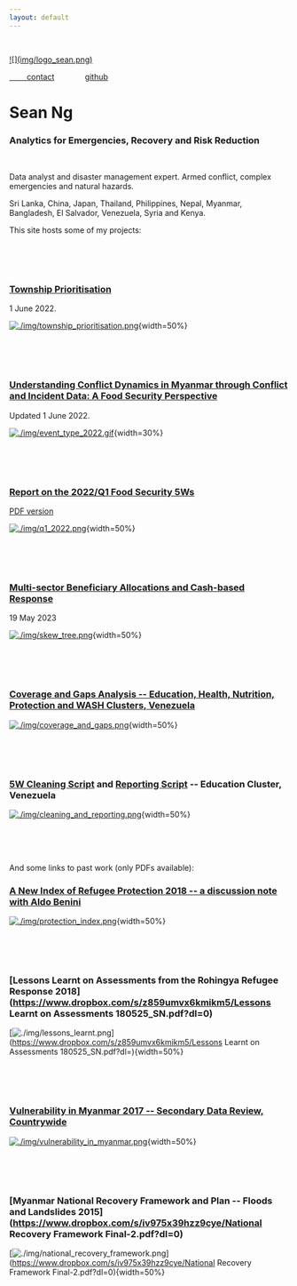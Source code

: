 ```yaml
---
layout: default
---
```




<div class="row" style="padding-top: 30px;">
<div class="col-sm-3">


<a href = "https://github.com/seanywng">
![](img/logo_sean.png)


&nbsp;&nbsp;&nbsp;&nbsp;&nbsp;&nbsp;&nbsp;&nbsp;[contact](mailto:seanywng@gmail.com)
&nbsp;&nbsp;&nbsp;&nbsp;&nbsp;&nbsp;&nbsp;&nbsp;&nbsp;&nbsp;&nbsp;&nbsp;&nbsp;[github](https://github.com/seanywng)


</div>
<div class="col-sm-9">

# **Sean Ng**

### **Analytics for Emergencies, Recovery and Risk Reduction**

<br>

Data analyst and disaster management expert. Armed conflict, complex emergencies and natural hazards.  

Sri Lanka, China, Japan, Thailand, Philippines, Nepal, Myanmar, Bangladesh, El Salvador, Venezuela, Syria and Kenya.

This site hosts some of my projects: 

<br><br><br>


### [Township Prioritisation](https://food-security-cluster-myanmar.github.io/mmr_township_prioritisation/)
1 June 2022. 

[![./img/township_prioritisation.png](./img/township_prioritisation.png)](https://food-security-cluster-myanmar.github.io/mmr_township_prioritisation/){width=50%}

<br><br><br>

### [Understanding Conflict Dynamics in Myanmar through Conflict and Incident Data: A Food Security Perspective](https://food-security-cluster-myanmar.github.io/exploratory-data-analysis-acled-fsc/)
Updated 1 June 2022. 

[![./img/event_type_2022.gif](./img/event_type_2022.gif)](https://food-security-cluster-myanmar.github.io/exploratory-data-analysis-acled-fsc/){width=30%}

<br><br><br>

### [Report on the 2022/Q1 Food Security 5Ws](https://food-security-cluster-myanmar.github.io/fsc_5ws_first_quarter_2022/)
[PDF version](https://www.dropbox.com/s/ibswwmfhjpp9odh/fsc_2022_q1_5ws_report.pdf?dl=0)

[![./img/q1_2022.png](./img/q1_2022.png)](https://food-security-cluster-myanmar.github.io/fsc_5ws_first_quarter_2022/){width=50%}

<br><br><br>

### [Multi-sector Beneficiary Allocations and Cash-based Response](https://northwest-syria-cash-working-group.github.io/multisector_4Ws_review/#1) 
19 May 2023

[![./img/skew_tree.png](./img/skew_tree.png)](https://northwest-syria-cash-working-group.github.io/multisector_4Ws_review/#1){width=50%}

<br><br><br>

### [Coverage and Gaps Analysis -- Education, Health, Nutrition, Protection and WASH Clusters, Venezuela](https://seanywng.github.io/coverage_gaps_venezuela/)

[![./img/coverage_and_gaps.png](./img/coverage_and_gaps.png)](https://seanywng.github.io/coverage_gaps_venezuela/){width=50%}

<br><br><br>

### [5W Cleaning Script](https://seanywng.github.io/5W/cleaning_5ws_english) and [Reporting Script](https://seanywng.github.io/5W/reporting_5ws_english) -- Education Cluster, Venezuela

[![./img/cleaning_and_reporting.png](./img/cleaning_and_reporting.png)](https://seanywng.github.io/5W/cleaning_5ws_english){width=50%}

<br><br><br>

And some links to past work (only PDFs available): 

### [A New Index of Refugee Protection 2018 -- a discussion note with Aldo Benini](http://aldo-benini.org/Level2/HumanitData/Benini_Ng__A_New_Protection_Index__180806.pdf)

[![./img/protection_index.png](./img/protection_index.png)](http://aldo-benini.org/Level2/HumanitData/Benini_Ng__A_New_Protection_Index__180806.pdf){width=50%}

<br><br><br>

### [Lessons Learnt on Assessments from the Rohingya Refugee Response 2018](https://www.dropbox.com/s/z859umvx6kmikm5/Lessons Learnt on Assessments 180525_SN.pdf?dl=0)

[![./img/lessons_learnt.png](./img/lessons_learnt.png)](https://www.dropbox.com/s/z859umvx6kmikm5/Lessons Learnt on Assessments 180525_SN.pdf?dl=){width=50%}

<br><br><br>

### [Vulnerability in Myanmar 2017 -- Secondary Data Review, Countrywide](https://themimu.info/sites/themimu.info/files/documents/Report_Vulnerability_in_Myanmar_HARP-MIMU_Jun2018_ENG_Print_version.pdf)

[![./img/vulnerability_in_myanmar.png](./img/vulnerability_in_myanmar.png)](https://themimu.info/sites/themimu.info/files/documents/Report_Vulnerability_in_Myanmar_HARP-MIMU_Jun2018_ENG_Print_version.pdf){width=50%}

<br><br><br>

### [Myanmar National Recovery Framework and Plan -- Floods and Landslides 2015](https://www.dropbox.com/s/iv975x39hzz9cye/National Recovery Framework Final-2.pdf?dl=0)

[![./img/national_recovery_framework.png](./img/national_recovery_framework.png)](https://www.dropbox.com/s/iv975x39hzz9cye/National Recovery Framework Final-2.pdf?dl=0){width=50%}


